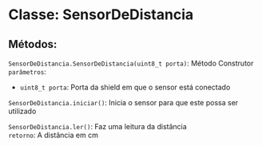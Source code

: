 # Classe: SensorDeDistancia

## Métodos:

`SensorDeDistancia.SensorDeDistancia(uint8_t porta)`: Método Construtor  
`parâmetros`:
 - `uint8_t porta`: Porta da shield em que o sensor está conectado

`SensorDeDistancia.iniciar()`: Inicia o sensor para que este possa ser utilizado

`SensorDeDistancia.ler()`: Faz uma leitura da distância  
`retorno`: A distância em cm
